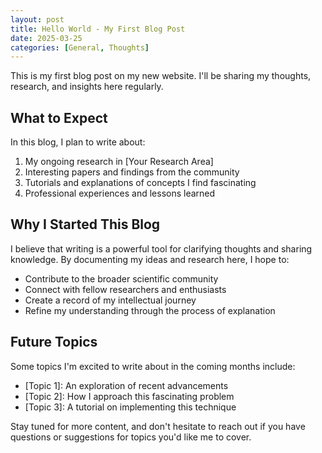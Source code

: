 ```yaml
---
layout: post
title: Hello World - My First Blog Post
date: 2025-03-25
categories: [General, Thoughts]
---
```


This is my first blog post on my new website. I'll be sharing my thoughts, research, and insights here regularly.

## What to Expect

In this blog, I plan to write about:

1. My ongoing research in [Your Research Area]
2. Interesting papers and findings from the community
3. Tutorials and explanations of concepts I find fascinating
4. Professional experiences and lessons learned

## Why I Started This Blog

I believe that writing is a powerful tool for clarifying thoughts and sharing knowledge. By documenting my ideas and research here, I hope to:

- Contribute to the broader scientific community
- Connect with fellow researchers and enthusiasts
- Create a record of my intellectual journey
- Refine my understanding through the process of explanation

## Future Topics

Some topics I'm excited to write about in the coming months include:

- [Topic 1]: An exploration of recent advancements
- [Topic 2]: How I approach this fascinating problem
- [Topic 3]: A tutorial on implementing this technique

Stay tuned for more content, and don't hesitate to reach out if you have questions or suggestions for topics you'd like me to cover.